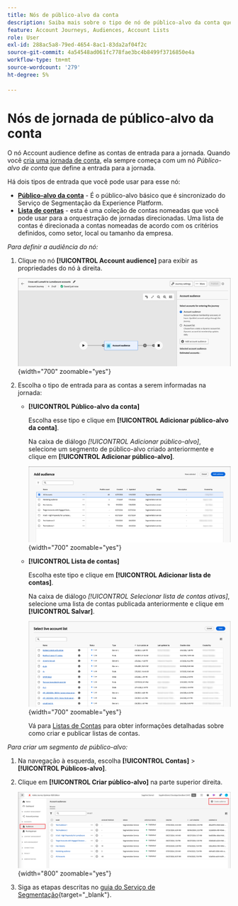 ```yaml
---
title: Nós de público-alvo da conta
description: Saiba mais sobre o tipo de nó de público-alvo da conta que você pode usar para definir a entrada das suas jornadas de conta no Journey Optimizer B2B edition.
feature: Account Journeys, Audiences, Account Lists
role: User
exl-id: 288ac5a8-79ed-4654-8ac1-83da2af04f2c
source-git-commit: 4a54548ad061fc778fae3bc4b8499f3716850e4a
workflow-type: tm+mt
source-wordcount: '279'
ht-degree: 5%

---
```


# Nós de jornada de público-alvo da conta

O nó Account audience define as contas de entrada para a jornada. Quando você [cria uma jornada de conta](./journey-overview.md#create-an-account-journey), ela sempre começa com um nó _Público-alvo de conta_ que define a entrada para a jornada.

Há dois tipos de entrada que você pode usar para esse nó:

* **[Público-alvo da conta](../audiences/account-audience-overview.md)** - É o público-alvo básico que é sincronizado do Serviço de Segmentação da Experience Platform.
* **[Lista de contas](../accounts/account-lists.md)** - esta é uma coleção de contas nomeadas que você pode usar para a orquestração de jornadas direcionadas. Uma lista de contas é direcionada a contas nomeadas de acordo com os critérios definidos, como setor, local ou tamanho da empresa.

_Para definir a audiência do nó:_

1. Clique no nó **[!UICONTROL Account audience]** para exibir as propriedades do nó à direita.

   ![Nó de público-alvo da conta](./assets/account-journey-account-audience-node.png){width="700" zoomable="yes"}

1. Escolha o tipo de entrada para as contas a serem informadas na jornada:

   * **[!UICONTROL Público-alvo da conta]**

     Escolha esse tipo e clique em **[!UICONTROL Adicionar público-alvo da conta]**.

     Na caixa de diálogo _[!UICONTROL Adicionar público-alvo]_, selecione um segmento de público-alvo criado anteriormente e clique em **[!UICONTROL Adicionar público-alvo]**.

     ![Selecione um segmento de público-alvo para o nó](./assets/node-audience-add-dialog.png){width="700" zoomable="yes"}

   * **[!UICONTROL Lista de contas]**

     Escolha este tipo e clique em **[!UICONTROL Adicionar lista de contas]**.

     Na caixa de diálogo _[!UICONTROL Selecionar lista de contas ativas]_, selecione uma lista de contas publicada anteriormente e clique em **[!UICONTROL Salvar]**.

     ![Selecione uma lista de contas ativas para o nó](./assets/account-journey-account-audience-select-account-list.png){width="700" zoomable="yes"}

     Vá para [Listas de Contas](../accounts/account-lists.md) para obter informações detalhadas sobre como criar e publicar listas de contas.

_Para criar um segmento de público-alvo:_

1. Na navegação à esquerda, escolha **[!UICONTROL Contas]** > **[!UICONTROL Públicos-alvo]**.

1. Clique em **[!UICONTROL Criar público-alvo]** na parte superior direita.

   ![Criar um segmento de público-alvo](./assets/audiences-list-create.png){width="800" zoomable="yes"}

1. Siga as etapas descritas no [guia do Serviço de Segmentação](https://experienceleague.adobe.com/en/docs/experience-platform/segmentation/ui/account-audiences){target="_blank"}.
